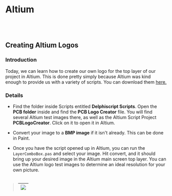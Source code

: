 # Altium #
<br>
<br>
<h2>Creating Altium Logos</h2>

<h3>Introduction</h3>

Today, we can learn how to create our own logo for the top layer of our project in Altium. This is done pretty simply because Altium was kind enough to provide us with a variety of scripts. You can download them <a href='http://valhalla.altium.com/AD10-Examples/Examples/Scripts.zip'>here.</a>


<h3>Details</h3>

<ul><li>Find the folder inside Scripts entitled <b>Delphiscript Scripts</b>. Open the <b>PCB folder</b> inside and find the <b>PCB Logo Creator</b> file. You will find several Altium test images there, as well as the Altium Script Project <b>PCBLogoCreator</b>. Click on it to open it in Altium.</li></ul>

<ul><li>Convert your image to a <b>BMP image</b> if it isn't already. This can be done in Paint.</li></ul>

<ul><li>Once you have the script opened up in Altium, you can run the <code>LayerComboBox.pas</code> and select your image. Hit convert, and it should bring up your desired image in the Altium main screen top layer. You can use the Altium logo test images to determine an ideal resolution for your own picture.<br>
<br></li></ul>

<blockquote><table><thead><th><img src='http://i.imgur.com/KXJZCxz.png' /></th></thead><tbody>